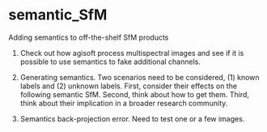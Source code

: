 # semantic_SfM
Adding semantics to off-the-shelf SfM products

1. Check out how agisoft process multispectral images and see if it is possible to use semantics to fake additional channels. 


2. Generating semantics.
   Two scenarios need to be considered, (1) known labels and (2) unknown labels. First, consider their effects on the following semantic SfM. Second, think about how to get them. Third, think about their implication in a broader research community.

3. Semantics back-projection error. Need to test one or a few images. 
